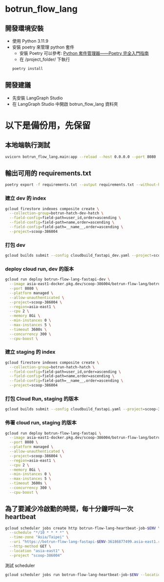 # botrun_flow_lang

## 開發環境安裝
- 使用 Python 3.11.9
- 安裝 poetry 來管理 python 套件
  - 安裝 Poetry 可以參考: [Python 套件管理器——Poetry 完全入門指南](https://blog.kyomind.tw/python-poetry/#%E7%AE%A1%E7%90%86-Poetry-%E8%99%9B%E6%93%AC%E7%92%B0%E5%A2%83)
  - 在 /project_folder/ 下執行
  ```bash
  poetry install
  ```

## 開發建議
- 先安裝 LangGraph Studio
- 在 LangGraph Studio 中開啟 botrun_flow_lang 資料夾

# 以下是備份用，先保留
## 本地端執行測試
```bash
uvicorn botrun_flow_lang.main:app --reload --host 0.0.0.0 --port 8080
```

## 輸出可用的 requirements.txt
```bash
poetry export -f requirements.txt --output requirements.txt --without-hashes --without-urls
```

### 建立 dev 的 index
```bash
gcloud firestore indexes composite create \
  --collection-group=botrun-hatch-dev-hatch \
  --field-config=field-path=user_id,order=ascending \
  --field-config=field-path=name,order=ascending \
  --field-config=field-path=__name__,order=ascending \
  --project=scoop-386004
```

### 打包 dev
```bash
gcloud builds submit --config cloudbuild_fastapi_dev.yaml --project=scoop-386004
```
### deploy cloud run, dev 的版本
```bash
gcloud run deploy botrun-flow-lang-fastapi-dev \
  --image asia-east1-docker.pkg.dev/scoop-386004/botrun-flow-lang/botrun-flow-lang-fastapi-dev \
  --port 8080 \
  --platform managed \
  --allow-unauthenticated \
  --project=scoop-386004 \
  --region=asia-east1 \
  --cpu 2 \
  --memory 8Gi \
  --min-instances 0 \
  --max-instances 5 \
  --timeout 3600s \
  --concurrency 300 \
  --cpu-boost \
```

### 建立 staging 的 index
```bash
gcloud firestore indexes composite create \
  --collection-group=botrun-hatch-hatch \
  --field-config=field-path=user_id,order=ascending \
  --field-config=field-path=name,order=ascending \
  --field-config=field-path=__name__,order=ascending \
  --project=scoop-386004
```

### 打包 Cloud Run, staging 的版本
```bash
gcloud builds submit --config cloudbuild_fastapi.yaml --project=scoop-386004
```

### 佈署 cloud run, staging 的版本
```bash
gcloud run deploy botrun-flow-lang-fastapi \
  --image asia-east1-docker.pkg.dev/scoop-386004/botrun-flow-lang/botrun-flow-lang-fastapi \
  --port 8080 \
  --platform managed \
  --allow-unauthenticated \
  --project=scoop-386004 \
  --region=asia-east1 \
  --cpu 2 \
  --memory 8Gi \
  --min-instances 0 \
  --max-instances 5 \
  --timeout 3600s \
  --concurrency 300 \
  --cpu-boost \
```

## 為了要減少冷啟動的時間，每十分鐘呼叫一次 heartbeat
```bash
gcloud scheduler jobs create http botrun-flow-lang-heartbeat-job-$ENV \
  --schedule "*/10 * * * *" \
  --time-zone "Asia/Taipei" \
  --uri "https://botrun-flow-lang-fastapi-$ENV-36186877499.asia-east1.run.app/heartbeat" \
  --http-method GET \
  --location "asia-east1" \
  --project "scoop-386004"
```
測試 scheduler
```bash
gcloud scheduler jobs run botrun-flow-lang-heartbeat-job-$ENV --location "asia-east1" --project "scoop-386004"
```
